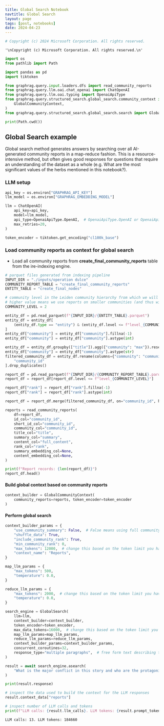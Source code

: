 ```yaml
---
title: Global Search Notebook
navtitle: Global Search
layout: page
tags: [post, notebooks]
date: 2024-04-23
---
```


```python
# Copyright (c) 2024 Microsoft Corporation. All rights reserved.
```




    '\nCopyright (c) Microsoft Corporation. All rights reserved.\n'




```python
import os
from pathlib import Path

import pandas as pd
import tiktoken

from graphrag.query.input.loaders.dfs import read_community_reports
from graphrag.query.llm.oai.chat_openai import ChatOpenAI
from graphrag.query.llm.oai.typing import OpenaiApiType
from graphrag.query.structured_search.global_search.community_context import (
    GlobalCommunityContext,
)
from graphrag.query.structured_search.global_search.search import GlobalSearch

print(Path.cwd())
```

## Global Search example

Global search method generates answers by searching over all AI-generated community reports in a map-reduce fashion. This is a resource-intensive method, but often gives good responses for questions that require an understanding of the dataset as a whole (e.g. What are the most significant values of the herbs mentioned in this notebook?).

### LLM setup


```python
api_key = os.environ["GRAPHRAG_API_KEY"]
llm_model = os.environ["GRAPHRAG_EMBEDDING_MODEL"]

llm = ChatOpenAI(
    api_key=api_key,
    model=llm_model,
    api_type=OpenaiApiType.OpenAI,  # OpenaiApiType.OpenAI or OpenaiApiType.AzureOpenAI
    max_retries=20,
)

token_encoder = tiktoken.get_encoding("cl100k_base")
```

### Load community reports as context for global search

- Load all community reports from **create_final_community_reports** table from the ire-indexing engine.


```python
# parquet files generated from indexing pipeline
INPUT_DIR = "./inputs/operation dulce"
COMMUNITY_REPORT_TABLE = "create_final_community_reports"
ENTITY_TABLE = "create_final_nodes"

# community level in the Leiden community hierarchy from which we will load the community reports
# higher value means we use reports on smaller communities (and thus will have more reports to query aga
COMMUNITY_LEVEL = 2
```


```python
entity_df = pd.read_parquet(f"{INPUT_DIR}/{ENTITY_TABLE}.parquet")
entity_df = entity_df[
    (entity_df.type == "entity") & (entity_df.level <= f"level_{COMMUNITY_LEVEL}")
]
entity_df["community"] = entity_df["community"].fillna(-1)
entity_df["community"] = entity_df["community"].astype(int)

entity_df = entity_df.groupby(["title"]).agg({"community": "max"}).reset_index()
entity_df["community"] = entity_df["community"].astype(str)
filtered_community_df = entity_df.rename(columns={"community": "community_id"})[
    "community_id"
].drop_duplicates()

report_df = pd.read_parquet(f"{INPUT_DIR}/{COMMUNITY_REPORT_TABLE}.parquet")
report_df = report_df[report_df.level <= f"level_{COMMUNITY_LEVEL}"]

report_df["rank"] = report_df["rank"].fillna(-1)
report_df["rank"] = report_df["rank"].astype(int)

report_df = report_df.merge(filtered_community_df, on="community_id", how="inner")

reports = read_community_reports(
    df=report_df,
    id_col="community_id",
    short_id_col="community_id",
    community_col="community_id",
    title_col="title",
    summary_col="summary",
    content_col="full_content",
    rank_col="rank",
    summary_embedding_col=None,
    content_embedding_col=None,
)

print(f"Report records: {len(report_df)}")
report_df.head()
```

#### Build global context based on community reports


```python
context_builder = GlobalCommunityContext(
    community_reports=reports, token_encoder=token_encoder
)
```

#### Perform global search


```python
context_builder_params = {
    "use_community_summary": False,  # False means using full community reports. True means using community short summaries.
    "shuffle_data": True,
    "include_community_rank": True,
    "min_community_rank": 0,
    "max_tokens": 12000,  # change this based on the token limit you have on your model (if you are using a model with 8k limit, a good setting could be 5000)
    "context_name": "Reports",
}

map_llm_params = {
    "max_tokens": 500,
    "temperature": 0.0,
}

reduce_llm_params = {
    "max_tokens": 2000,  # change this based on the token limit you have on your model (if you are using a model with 8k limit, a good setting could be 1000-1500)
    "temperature": 0.0,
}
```


```python
search_engine = GlobalSearch(
    llm=llm,
    context_builder=context_builder,
    token_encoder=token_encoder,
    max_data_tokens=16000,  # change this based on the token limit you have on your model (if you are using a model with 8k limit, a good setting could be 5000)
    map_llm_params=map_llm_params,
    reduce_llm_params=reduce_llm_params,
    context_builder_params=context_builder_params,
    concurrent_coroutines=32,
    response_type="multiple paragraphs",  # free form text describing the response type and format, can be anything, e.g. prioritized list, single paragraph, multiple paragraphs, multiple-page report
)
```


```python
result = await search_engine.asearch(
    "What is the major conflict in this story and who are the protagonist and antagonist?"
)

print(result.response)
```


```python
# inspect the data used to build the context for the LLM responses
result.context_data["reports"]
```


```python
# inspect number of LLM calls and tokens
print(f"LLM calls: {result.llm_calls}. LLM tokens: {result.prompt_tokens}")
```

    LLM calls: 13. LLM tokens: 184660

